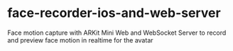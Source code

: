 # face-recorder-ios-and-web-server

Face motion capture with ARKit
Mini Web and WebSocket Server to record and preview face motion in realtime for the avatar
